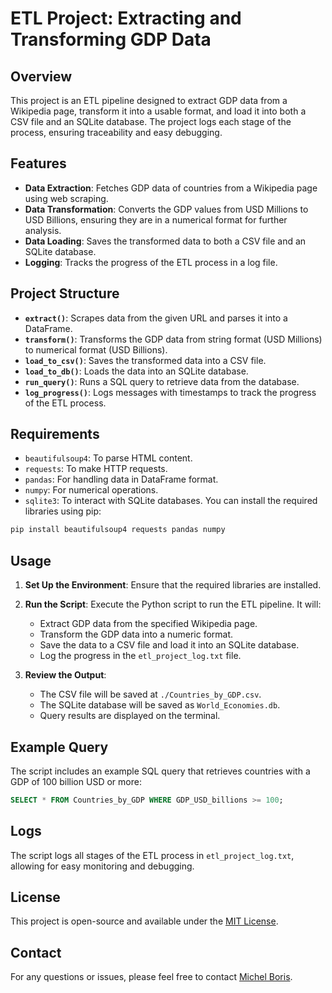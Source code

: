 
# ETL Project: Extracting and Transforming GDP Data
## Overview
This project is an ETL pipeline designed to extract GDP data from a Wikipedia page, transform it into a usable format, and load it into both a CSV file and an SQLite database. The project logs each stage of the process, ensuring traceability and easy debugging.
## Features
- **Data Extraction**: Fetches GDP data of countries from a Wikipedia page using web scraping.
- **Data Transformation**: Converts the GDP values from USD Millions to USD Billions, ensuring they are in a numerical format for further analysis.
- **Data Loading**: Saves the transformed data to both a CSV file and an SQLite database.
- **Logging**: Tracks the progress of the ETL process in a log file.
## Project Structure
- **`extract()`**: Scrapes data from the given URL and parses it into a DataFrame.
- **`transform()`**: Transforms the GDP data from string format (USD Millions) to numerical format (USD Billions).
- **`load_to_csv()`**: Saves the transformed data into a CSV file.
- **`load_to_db()`**: Loads the data into an SQLite database.
- **`run_query()`**: Runs a SQL query to retrieve data from the database.
- **`log_progress()`**: Logs messages with timestamps to track the progress of the ETL process.
## Requirements
- `beautifulsoup4`: To parse HTML content.
- `requests`: To make HTTP requests.
- `pandas`: For handling data in DataFrame format.
- `numpy`: For numerical operations.
- `sqlite3`: To interact with SQLite databases.
You can install the required libraries using pip:
```bash
pip install beautifulsoup4 requests pandas numpy
```
## Usage
1. **Set Up the Environment**: Ensure that the required libraries are installed.
   
2. **Run the Script**: Execute the Python script to run the ETL pipeline. It will:
   - Extract GDP data from the specified Wikipedia page.
   - Transform the GDP data into a numeric format.
   - Save the data to a CSV file and load it into an SQLite database.
   - Log the progress in the `etl_project_log.txt` file.
3. **Review the Output**:
   - The CSV file will be saved at `./Countries_by_GDP.csv`.
   - The SQLite database will be saved as `World_Economies.db`.
   - Query results are displayed on the terminal.
## Example Query
The script includes an example SQL query that retrieves countries with a GDP of 100 billion USD or more:
```sql
SELECT * FROM Countries_by_GDP WHERE GDP_USD_billions >= 100;
```
## Logs
The script logs all stages of the ETL process in `etl_project_log.txt`, allowing for easy monitoring and debugging.
## License
This project is open-source and available under the [MIT License](LICENSE).
## Contact
For any questions or issues, please feel free to contact [Michel Boris](lechiffremel@gmail.com).
```
